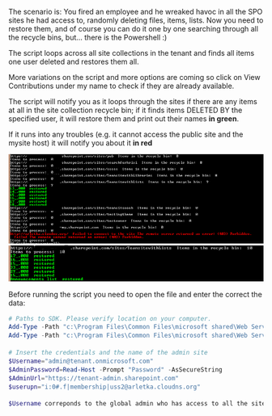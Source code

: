 The scenario is: You fired an employee and he wreaked havoc in all the SPO sites he had access to, randomly deleting files, items, lists. Now you need to restore them, and of course you can do it one by one searching through all the recycle bins, but... there is the Powershell :)

 

 

The script loops across all site collections in the tenant and finds all items one user deleted and restores them all.

 

More variations on the script and more options are coming so click on View Contributions under my name to check if they are already available.

 

 

 

The script will notify you as it loops through the sites if there are any items at all in the site collection recycle bin; if it finds items DELETED BY the specified user, it will restore them and print out their names **in green**.

If it runs into any troubles (e.g. it cannot access the public site and the mysite host) it will notify you about it **in red**

<img src="../Restore all files, items, lists deleted by a single employee/RestoreBasedAllSiteCollections.PNG">

<img src="../Restore all files, items, lists deleted by a single employee/RestoreBasedAllSiteCollections2.PNG">

Before running the script you need to open the file and enter the correct the data:

 

```PowerShell
# Paths to SDK. Please verify location on your computer. 
Add-Type -Path "c:\Program Files\Common Files\microsoft shared\Web Server Extensions\15\ISAPI\Microsoft.SharePoint.Client.dll"  
Add-Type -Path "c:\Program Files\Common Files\microsoft shared\Web Server Extensions\15\ISAPI\Microsoft.SharePoint.Client.Runtime.dll"  
 
# Insert the credentials and the name of the admin site 
$Username="admin@tenant.onmicrosoft.com" 
$AdminPassword=Read-Host -Prompt "Password" -AsSecureString 
$AdminUrl="https://tenant-admin.sharepoint.com" 
$userupn="i:0#.f|membership|uss2@arletka.cloudns.org"
 
$Username correponds to the global admin who has access to all the site collections you want to loop through. $userupn is the naughty employee's SharePoint loginname who deleted the items. Pay attention to the format and DO NOT remove i:0#.f|membership| part unless you are 100% sure that your SharePoint user loginname includes something else than this.
```
 
